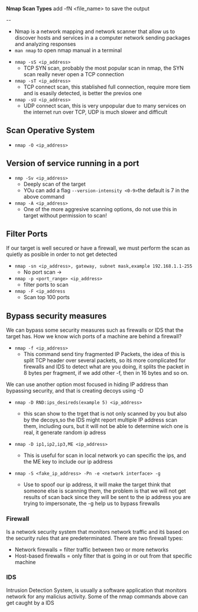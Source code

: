 **Nmap Scan Types**
add -fN <file_name> to save the output

--
- Nmap is a network mapping and network scanner that allow us to discover hosts and services in a a computer network sending packages and analyzing responses
- `man nmap` to open nmap manual in a terminal

+ `nmap -sS <ip_address>`
    - TCP SYN scan, probably the most popular scan in nmap, the SYN scan really never open a TCP connection
+ `nmap -sT <ip_address>`
    - TCP connect scan, this stablished full connection, require more tiem and is esasily detected, is better the previos one
+ `nmap -sU <ip_address>`
    - UDP connect scan, this is very unpopular due to many services on the internet run over TCP, UDP is much slower and difficult


**Scan Operative System**
--
- `nmap -O <ip_address>`

**Version of service running in a port**
--
+ `nmp -Sv <ip_address>`
    - Deeply scan of the target
    - YOu can add a flag `--version-intensity <0-9>`the default is 7 in the above command
+ `nmap -A <ip_address>`
    - One of the more aggresive scanning options, do not use this in target without permission to scan!

**Filter Ports**
--
If our target is well secured or have a firewall, we must perform the scan as quietly as posible in order to not get detected

+ `nmap -sn <ip_address>, gateway, subnet mask,example 192.168.1.1-255`
    - No port scan -> 
+ `nmap -p <port_range> <ip_address>`
    - filter ports to scan
+ `nmap -F <ip_address`
    -  Scan top 100 ports


**Bypass security measures**
--
We can bypass some security measures such as firewalls or IDS that the target has.
How we know wich ports of a machine are behind a firewall?
+ `nmap -f <ip_address>`
    - This command send tiny fragmented IP Packets, the idea of this is split TCP header over several packets, so itś more complicated for firewalls and IDS to detect what are you doing, it splits the packet in 8 bytes per fragment, if we add other -f, then in 16 bytes and so on.

We can use another option most focused in hiding IP address than bypassing security, and that is creating decoys using -D
+ `nmap -D RND:ips_desireds(example 5) <ip_address>`
    - this scan show to the trget that is not only scanned by you but also by the decoys,so the IDS might report multiple IP address scan them, including ours, but it will not be able to determine wich one is real, it generate random ip adress
+ `nmap -D ip1,ip2,ip3,ME <ip_address>`
    - This is useful for scan in local network yo can specific the ips, and the ME key to include our ip address

+ `nmap -S <fake_ip_address> -Pn -e <network interface> -g`
    - Use to spoof our ip address, it will make the target think that someone else is scanning them, the problem is that we will not get results of scan back since they will be sent to the ip address you are trying to impersonate, the -g help us to bypass firewalls



### Firewall
Is a network security system that monitors network traffic and itś based on the security rules that are predeterminated.
There are two firewall types:
- Network firewalls = filter traffic between two or more networks
- Host-based firewalls = only filter that is going in or out from that specific machine

### IDS
Intrusion Detection System, is usually a software application that monitors network for any malicius activity.
Some of the nmap commands above can get caught by a IDS 